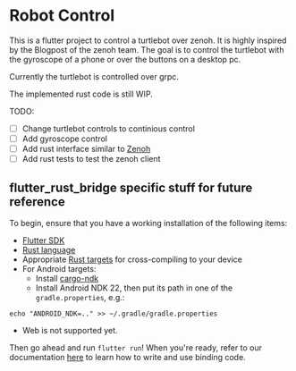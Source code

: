 # Robot Control

This is a flutter project to control a turtlebot over zenoh. It is highly inspired by the Blogpost of the zenoh team.
The goal is to control the turtlebot with the gyroscope of a phone or over the buttons on a desktop pc.

Currently the turtlebot is controlled over grpc.

The implemented rust code is still WIP.

TODO:

- [ ] Change turtlebot controls to continious control
- [ ] Add gyroscope control
- [ ] Add rust interface similar to [Zenoh](https://github.com/atolab/zenoh-demo/tree/main/ROS2/zenoh-rust-teleop)
- [ ] Add rust tests to test the zenoh client

## flutter_rust_bridge specific stuff for future reference

To begin, ensure that you have a working installation of the following items:

- [Flutter SDK](https://docs.flutter.dev/get-started/install)
- [Rust language](https://rustup.rs/)
- Appropriate [Rust targets](https://rust-lang.github.io/rustup/cross-compilation.html) for cross-compiling to your device
- For Android targets:
  - Install [cargo-ndk](https://github.com/bbqsrc/cargo-ndk#installing)
  - Install Android NDK 22, then put its path in one of the `gradle.properties`, e.g.:

```
echo "ANDROID_NDK=.." >> ~/.gradle/gradle.properties
```

- Web is not supported yet.

Then go ahead and run `flutter run`! When you're ready, refer to our documentation
[here](https://fzyzcjy.github.io/flutter_rust_bridge/index.html)
to learn how to write and use binding code.
